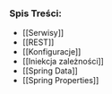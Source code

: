 ### Spis Treści:
- [[Serwisy]]
- [[REST]]
- [[Konfiguracje]]
- [[Iniekcja zależności]]
- [[Spring Data]]
- [[Spring Properties]]